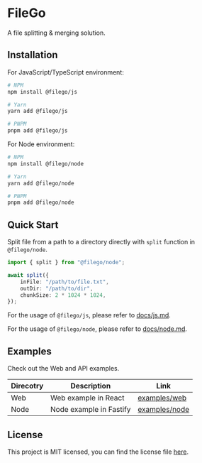 # FileGo

A file splitting & merging solution.

## Installation

For JavaScript/TypeScript environment:

```bash
# NPM
npm install @filego/js

# Yarn
yarn add @filego/js

# PNPM
pnpm add @filego/js
```

For Node environment:

```bash
# NPM
npm install @filego/node

# Yarn
yarn add @filego/node

# PNPM
pnpm add @filego/node
```

## Quick Start

Split file from a path to a directory directly with `split` function in `@filego/node`.

```typescript
import { split } from "@filego/node";

await split({
    inFile: "/path/to/file.txt",
    outDir: "/path/to/dir",
    chunkSize: 2 * 1024 * 1024,
});
```

For the usage of `@filego/js`, please refer to [docs/js.md](./docs/js.md).

For the usage of `@filego/node`, please refer to [docs/node.md](./docs/node.md).

## Examples

Check out the Web and API examples.

| Direcotry | Description             | Link                              |
| --------- | ----------------------- | --------------------------------- |
| Web       | Web example in React    | [examples/web](./examples/web/)   |
| Node      | Node example in Fastify | [examples/node](./examples/node/) |

## License

This project is MIT licensed, you can find the license file [here](./LICENSE).
